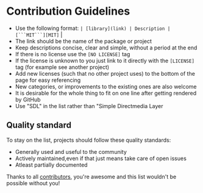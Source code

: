 # Contribution Guidelines

* Use the following format: `| [library](link) | Description | [```MIT```][MIT]` |
* The link should be the name of the package or project
* Keep descriptions concise, clear and simple, without a period at the end
* If there is no license use the `[NO LICENSE]` tag
* If the license is unknown to you just link to it directly with the `[LICENSE]` tag (for example see another project)
* Add new licenses (such that no other project uses) to the bottom of the page for easy referencing
* New categories, or improvements to the existing ones are also welcome
* It is desirable for the whole thing to fit on one line after getting rendered by GitHub
* Use "SDL" in the list rather than "Simple Directmedia Layer

## Quality standard

To stay on the list, projects should follow these quality standards:

* Generally used and useful to the community
* Actively maintained,even if that just means take care of open issues
* Atleast partially documented

Thanks to all [contributors](https://github.com/robloach/awesome-sdl/graphs/contributors), you're awesome and this list wouldn't be possible without you!